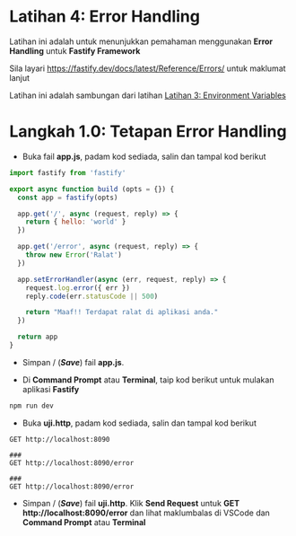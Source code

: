 # Latihan 4: Error Handling
Latihan ini adalah untuk menunjukkan pemahaman menggunakan **Error Handling** untuk **Fastify Framework**

Sila layari https://fastify.dev/docs/latest/Reference/Errors/ untuk maklumat lanjut 

Latihan ini adalah sambungan dari latihan [Latihan 3: Environment Variables](https://code.cloud-connect.asia/jdn/latihan-aplikasi-moden/-/blob/master/Latihan%203%20-%20Environment%20Variables.md)

# Langkah 1.0: Tetapan Error Handling

* Buka fail **app.js**, padam kod sediada, salin dan tampal kod berikut

```javascript
import fastify from 'fastify'

export async function build (opts = {}) {
  const app = fastify(opts)

  app.get('/', async (request, reply) => {
    return { hello: 'world' }
  })

  app.get('/error', async (request, reply) => {
    throw new Error('Ralat')
  })

  app.setErrorHandler(async (err, request, reply) => {
    request.log.error({ err })
    reply.code(err.statusCode || 500)

    return "Maaf!! Terdapat ralat di aplikasi anda."
  })

  return app
}
```

* Simpan / (_**Save**_) fail **app.js**.

* Di **Command Prompt** atau **Terminal**, taip kod berikut untuk mulakan aplikasi **Fastify**

```bash
npm run dev
```

* Buka **uji.http**, padam kod sediada, salin dan tampal kod berikut

```
GET http://localhost:8090

###
GET http://localhost:8090/error

###
GET http://localhost:8090/error

```

* Simpan / (_**Save**_) fail **uji.http**. Klik **Send Request** untuk **GET http://localhost:8090/error** dan lihat maklumbalas di VSCode dan **Command Prompt** atau **Terminal**

